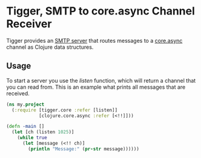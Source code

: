
# Tigger, SMTP to core.async Channel Receiver

Tigger provides an [SMTP server](https://code.google.com/p/subethasmtp/) that
routes messages to a [core.async](https://github.com/clojure/core.async) channel
as Clojure data structures.

## Usage

To start a server you use the _listen_ function, which will return a channel
that you can read from.  This is an example what prints all messages that
are received.

```clojure
(ns my.project
  (:require [tigger.core :refer [listen]]
            [clojure.core.async :refer [<!!]]))

(defn -main []
  (let [ch (listen 1025)]
    (while true
      (let [message (<!! ch)]
        (println "Message:" (pr-str message))))))
```
 
